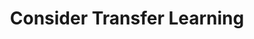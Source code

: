 ---
layout: tactic

title: "Consider Transfer Learning"
tags: machine-learning model-optimization
t-sort: "Awesome Tactic"
t-type: "Architectural Tactic"
categories: green-ml-enabled-systems
t-description: "Transfer learning means using knowledge gained from one task (a pre-trained model) and applying it to another similar task. This is feasible only if there is an existing pre-trained model available for use. The absence of or reduction in the model training effort in case of fine-tuning results in savings in energy consumption."
t-participant: "Data Scientist"
t-artifact: "Machine Learning Algorithm"
t-context: "Machine Learning"
t-feature: "Neural Networks"
t-intent: "Improve energy efficiency by using transfer learning with pre-trained models whenever feasible"
t-targetQA: "Energy Efficiency"
t-relatedQA: 
t-measuredimpact: 
t-source: "Nitthilan Kanappan Jayakodi, Syrine Belakaria, Aryan Deshwal, and Janardhan Rao Doppa. 2020. Design and Optimization Of Energy-Accuracy Tradeoff Networks For Mobile Platforms Via Pretrained Deep Models. ACM Transactions on Embedded Computing Systems (TECS) 19, 1 (2020), 1–24. [DOI](https://doi.org/10.1145/3366636); Shriram Shanbhag, Sridhar Chimalakonda, Vibhu Saujanya Sharma, and Vikrant Kaulgud. 2022. Towards a Catalog of Energy Patterns in Deep Learning Development. In Proceedings of the International Conference on Evaluation and Assessment in Software Engineering 2022. 150–159. [DOI](https://doi.org/10.1145/3530019.3530035)"
t-source-doi: 
t-diagram: "consider-transfer-learning.png"
---